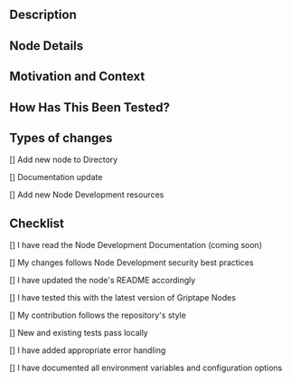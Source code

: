 ## Description


## Node Details


## Motivation and Context


## How Has This Been Tested?


## Types of changes 
 [] Add new node to Directory

 [] Documentation update

 [] Add new Node Development resources 
 
 
## Checklist
 [] I have read the Node Development Documentation (coming soon) 

 [] My changes follows Node Development security best practices

 [] I have updated the node's README accordingly

 [] I have tested this with the latest version of Griptape Nodes

 [] My contribution follows the repository's style

 [] New and existing tests pass locally

 [] I have added appropriate error handling

 [] I have documented all environment variables and configuration options
